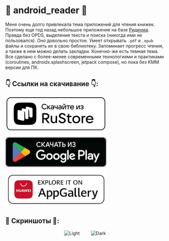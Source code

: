 # 📖 android_reader 📖

Меня очень долго привлекала тема приложений для чтения книжек. Поэтому еще год назад небольшое приложение на базе [Ридиума](https://github.com/readium/kotlin-toolkit). 
Правда без OPDS, выделения текста и поиска (никогда ими не пользовался). Оно довольно простое. Умеет открывать `.pdf` и `.epub` файлы и сохранять их в свою библиотеку. Запоминает прогресс чтения, а также в нем можно делать закладки. Конечно-же есть темная тема. Все сделано с более-менее современными технологиями и практиками (coroutines, androidx.splashscreen, jetpack compose), но пока без KMM версии для ПК.

## 👇 Ссылки на скачивание 👇:

<p align="left">
<a href="https://apps.rustore.ru/app/me.kifio.kreader.android">
    <img src='./badges/logo-monochrome-light.png'  >
</a>
<br>
<a href="https://play.google.com/store/apps/details?id=me.kifio.kreader.android">
    <img src='./badges/google-play-badge.png'  >
</a>
<br>
<a href="https://appgallery.huawei.com/app/C110328443">
    <img src='./badges/explore-it-on-huawei-appgallery-seeklogo.png' width="320" >
</a>
</p>

## 👀 Скриншоты 👀:

<p align="center">
  <img alt="Light" src="./bookshelf.gif" width="45%" >
&nbsp; &nbsp; &nbsp; &nbsp;
  <img alt="Dark" src="./reader.gif" width="45%">
</p>
